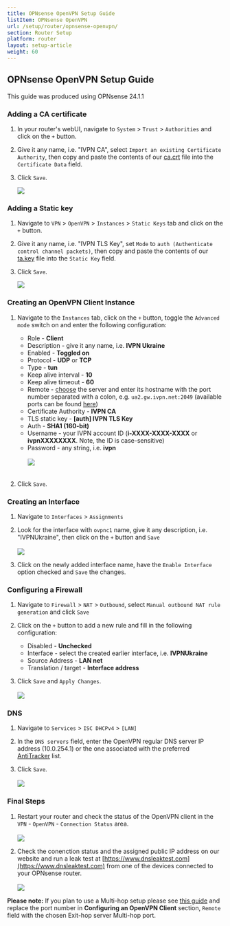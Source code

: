 ```yaml
---
title: OPNsense OpenVPN Setup Guide
listItem: OPNsense OpenVPN
url: /setup/router/opnsense-openvpn/
section: Router Setup
platform: router
layout: setup-article
weight: 60
---
```

## OPNsense OpenVPN Setup Guide

<div markdown="1" class="notice notice--warning">
This guide was produced using OPNsense 24.1.1
</div>

### Adding a CA certificate

1. In your router's webUI, navigate to `System` > `Trust` > `Authorities` and click on the `+` button.

2. Give it any name, i.e. "IVPN CA", select `Import an existing Certificate Authority`, then copy and paste the contents of our [ca.crt](/releases/config/ca.crt) file into the `Certificate Data` field.

3. Click `Save`.

    ![](/images-static/uploads/install-openvpn-opnsense-01.png)

### Adding a Static key

1. Navigate to `VPN` > `OpenVPN` > `Instances` > `Static Keys` tab and click on the `+` button.

2. Give it any name, i.e. "IVPN TLS Key", set `Mode` to `auth (Authenticate control channel packets)`, then copy and paste the contents of our [ta.key](/releases/config/ta.key) file into the `Static Key` field.

3. Click `Save`.

    ![](/images-static/uploads/install-openvpn-opnsense-instance-02.png)

### Creating an OpenVPN Client Instance

1. Navigate to the `Instances` tab, click on the `+` button, toggle the `Advanced mode` switch on and enter the following configuration:

    *   Role - **Client**
    *   Description - give it any name, i.e. **IVPN Ukraine**
    *   Enabled - **Toggled on**
    *   Protocol - **UDP** or **TCP**
    *   Type - **tun**
    *   Keep alive interval - **10**
    *   Keep alive timeout - **60**
    *   Remote - [choose](/status/) the server and enter its hostname with the port number separated with a colon, e.g. `ua2.gw.ivpn.net:2049` (available ports can be found [here](/knowledgebase/troubleshooting/how-do-i-change-the-port-or-protocol-used-to-connect/))
    *   Certificate Authority - **IVPN CA**
    *   TLS static key - **[auth] IVPN TLS Key**
    *   Auth - **SHA1 (160-bit)**
    *   Username - your IVPN account ID (**i-XXXX-XXXX-XXXX** or **ivpnXXXXXXXX**. Note, the ID is case-sensitive)
    *   Password - any string, i.e. **ivpn** <br></br>![](/images-static/uploads/install-openvpn-opnsense-instance-03.png)<br></br>

2. Click `Save`.

### Creating an Interface

1. Navigate to `Interfaces` > `Assignments`

2. Look for the interface with `ovpnc1` name, give it any description, i.e. "IVPNUkraine", then click on the `+` button and `Save`<br></br>![](/images-static/uploads/install-openvpn-opnsense-04.png)

3. Click on the newly added interface name, have the `Enable Interface` option checked and `Save` the changes.

### Configuring a Firewall

1. Navigate to `Firewall` > `NAT` > `Outbound`, select `Manual outbound NAT rule generation` and click `Save`

2. Click on the `+` button to add a new rule and fill in the following configuration:

    *   Disabled - **Unchecked**
    *   Interface - select the created earlier interface, i.e. **IVPNUkraine**
    *   Source Address - **LAN net**
    *   Translation / target - **Interface address**

3. Click `Save` and `Apply Changes`.<br></br>![](/images-static/uploads/install-openvpn-opnsense-06.png)

### DNS

1. Navigate to `Services` > `ISC DHCPv4` > `[LAN]`

2. In the `DNS servers` field, enter the OpenVPN regular DNS server IP address (10.0.254.1) or the one associated with the preferred [AntiTracker](/knowledgebase/troubleshooting/what-is-the-ip-address-of-your-dns-servers/) list.

3. Click `Save`.<br></br>![](/images-static/uploads/install-openvpn-opnsense-instance-06.png)

### Final Steps

1. Restart your router and check the status of the OpenVPN client in the `VPN` - `OpenVPN` - `Connection Status` area.<br></br>![](/images-static/uploads/install-openvpn-opnsense-instance-04.png)

2. Check the conenction status and the assigned public IP address on our website and run a leak test at [https://www.dnsleaktest.com](https://www.dnsleaktest.com) from one of the devices connected to your OPNsense router.<br></br>![](/images-static/uploads/install-openvpn-opnsense-instance-05.png)

**Please note:** If you plan to use a Multi-hop setup please see [this guide](/knowledgebase/general/how-can-i-connect-to-the-multihop-network/) and replace the port number in **Configuring an OpenVPN Client** section, `Remote` field with the chosen Exit-hop server Multi-hop port. 
